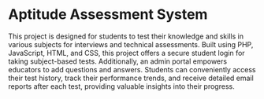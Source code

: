# Aptitude Assessment System
This project is designed for students to test their knowledge and skills in various subjects for interviews and technical assessments. Built using PHP, JavaScript, HTML, and CSS, this project offers a secure student login for taking subject-based tests. Additionally, an admin portal empowers educators to add questions and answers. Students can conveniently access their test history, track their performance trends, and receive detailed email reports after each test, providing valuable insights into their progress.
